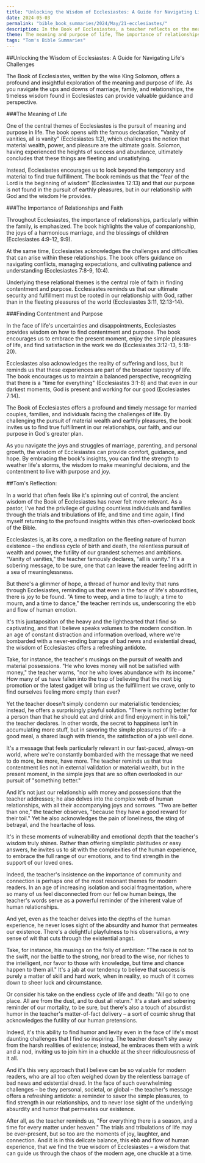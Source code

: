 ```yaml
---
title: "Unlocking the Wisdom of Ecclesiastes: A Guide for Navigating Life's Challenges - Tom's Summaries 2"
date: 2024-05-03
permalink: "bible_book_summaries/2024/May/21-ecclesiastes/"
description: In the Book of Ecclesiastes, a teacher reflects on the meaninglessness of life under the sun and concludes that fearing God and keeping his commandments is the whole duty of man.
theme: The meaning and purpose of life, The importance of relationships and faith, Finding contentment and purpose in life
tags: "Tom's Bible Summaries"
---
```


##Unlocking the Wisdom of Ecclesiastes: A Guide for Navigating Life's Challenges

The Book of Ecclesiastes, written by the wise King Solomon, offers a profound and insightful exploration of the meaning and purpose of life. As you navigate the ups and downs of marriage, family, and relationships, the timeless wisdom found in Ecclesiastes can provide valuable guidance and perspective.

###The Meaning of Life

One of the central themes of Ecclesiastes is the pursuit of meaning and purpose in life. The book opens with the famous declaration, "Vanity of vanities, all is vanity" (Ecclesiastes 1:2), which challenges the notion that material wealth, power, and pleasure are the ultimate goals. Solomon, having experienced the heights of success and abundance, ultimately concludes that these things are fleeting and unsatisfying.

Instead, Ecclesiastes encourages us to look beyond the temporary and material to find true fulfillment. The book reminds us that the "fear of the Lord is the beginning of wisdom" (Ecclesiastes 12:13) and that our purpose is not found in the pursuit of earthly pleasures, but in our relationship with God and the wisdom He provides.

###The Importance of Relationships and Faith

Throughout Ecclesiastes, the importance of relationships, particularly within the family, is emphasized. The book highlights the value of companionship, the joys of a harmonious marriage, and the blessings of children (Ecclesiastes 4:9-12, 9:9).

At the same time, Ecclesiastes acknowledges the challenges and difficulties that can arise within these relationships. The book offers guidance on navigating conflicts, managing expectations, and cultivating patience and understanding (Ecclesiastes 7:8-9, 10:4).

Underlying these relational themes is the central role of faith in finding contentment and purpose. Ecclesiastes reminds us that our ultimate security and fulfillment must be rooted in our relationship with God, rather than in the fleeting pleasures of the world (Ecclesiastes 3:11, 12:13-14).

###Finding Contentment and Purpose

In the face of life's uncertainties and disappointments, Ecclesiastes provides wisdom on how to find contentment and purpose. The book encourages us to embrace the present moment, enjoy the simple pleasures of life, and find satisfaction in the work we do (Ecclesiastes 3:12-13, 5:18-20).

Ecclesiastes also acknowledges the reality of suffering and loss, but it reminds us that these experiences are part of the broader tapestry of life. The book encourages us to maintain a balanced perspective, recognizing that there is a "time for everything" (Ecclesiastes 3:1-8) and that even in our darkest moments, God is present and working for our good (Ecclesiastes 7:14).

The Book of Ecclesiastes offers a profound and timely message for married couples, families, and individuals facing the challenges of life. By challenging the pursuit of material wealth and earthly pleasures, the book invites us to find true fulfillment in our relationships, our faith, and our purpose in God's greater plan.

As you navigate the joys and struggles of marriage, parenting, and personal growth, the wisdom of Ecclesiastes can provide comfort, guidance, and hope. By embracing the book's insights, you can find the strength to weather life's storms, the wisdom to make meaningful decisions, and the contentment to live with purpose and joy.

##Tom's Reflection: 


In a world that often feels like it's spinning out of control, the ancient wisdom of the Book of Ecclesiastes has never felt more relevant. As a pastor, I've had the privilege of guiding countless individuals and families through the trials and tribulations of life, and time and time again, I find myself returning to the profound insights within this often-overlooked book of the Bible.

Ecclesiastes is, at its core, a meditation on the fleeting nature of human existence – the endless cycle of birth and death, the relentless pursuit of wealth and power, the futility of our grandest schemes and ambitions. "Vanity of vanities," the teacher famously declares, "all is vanity." It's a sobering message, to be sure, one that can leave the reader feeling adrift in a sea of meaninglessness.

But there's a glimmer of hope, a thread of humor and levity that runs through Ecclesiastes, reminding us that even in the face of life's absurdities, there is joy to be found. "A time to weep, and a time to laugh; a time to mourn, and a time to dance," the teacher reminds us, underscoring the ebb and flow of human emotion.

It's this juxtaposition of the heavy and the lighthearted that I find so captivating, and that I believe speaks volumes to the modern condition. In an age of constant distraction and information overload, where we're bombarded with a never-ending barrage of bad news and existential dread, the wisdom of Ecclesiastes offers a refreshing antidote.

Take, for instance, the teacher's musings on the pursuit of wealth and material possessions. "He who loves money will not be satisfied with money," the teacher warns, "nor he who loves abundance with its income." How many of us have fallen into the trap of believing that the next big promotion or the latest gadget will bring us the fulfillment we crave, only to find ourselves feeling more empty than ever?

Yet the teacher doesn't simply condemn our materialistic tendencies; instead, he offers a surprisingly playful solution. "There is nothing better for a person than that he should eat and drink and find enjoyment in his toil," the teacher declares. In other words, the secret to happiness isn't in accumulating more stuff, but in savoring the simple pleasures of life – a good meal, a shared laugh with friends, the satisfaction of a job well done.

It's a message that feels particularly relevant in our fast-paced, always-on world, where we're constantly bombarded with the message that we need to do more, be more, have more. The teacher reminds us that true contentment lies not in external validation or material wealth, but in the present moment, in the simple joys that are so often overlooked in our pursuit of "something better."

And it's not just our relationship with money and possessions that the teacher addresses; he also delves into the complex web of human relationships, with all their accompanying joys and sorrows. "Two are better than one," the teacher observes, "because they have a good reward for their toil." Yet he also acknowledges the pain of loneliness, the sting of betrayal, and the heartache of loss.

It's in these moments of vulnerability and emotional depth that the teacher's wisdom truly shines. Rather than offering simplistic platitudes or easy answers, he invites us to sit with the complexities of the human experience, to embrace the full range of our emotions, and to find strength in the support of our loved ones.

Indeed, the teacher's insistence on the importance of community and connection is perhaps one of the most resonant themes for modern readers. In an age of increasing isolation and social fragmentation, where so many of us feel disconnected from our fellow human beings, the teacher's words serve as a powerful reminder of the inherent value of human relationships.

And yet, even as the teacher delves into the depths of the human experience, he never loses sight of the absurdity and humor that permeates our existence. There's a delightful playfulness to his observations, a wry sense of wit that cuts through the existential angst.

Take, for instance, his musings on the folly of ambition: "The race is not to the swift, nor the battle to the strong, nor bread to the wise, nor riches to the intelligent, nor favor to those with knowledge, but time and chance happen to them all." It's a jab at our tendency to believe that success is purely a matter of skill and hard work, when in reality, so much of it comes down to sheer luck and circumstance.

Or consider his take on the endless cycle of life and death: "All go to one place. All are from the dust, and to dust all return." It's a stark and sobering reminder of our mortality, to be sure, but there's also a touch of absurdist humor in the teacher's matter-of-fact delivery – a sort of cosmic shrug that acknowledges the futility of our human pretensions.

Indeed, it's this ability to find humor and levity even in the face of life's most daunting challenges that I find so inspiring. The teacher doesn't shy away from the harsh realities of existence; instead, he embraces them with a wink and a nod, inviting us to join him in a chuckle at the sheer ridiculousness of it all.

And it's this very approach that I believe can be so valuable for modern readers, who are all too often weighed down by the relentless barrage of bad news and existential dread. In the face of such overwhelming challenges – be they personal, societal, or global – the teacher's message offers a refreshing antidote: a reminder to savor the simple pleasures, to find strength in our relationships, and to never lose sight of the underlying absurdity and humor that permeates our existence.

After all, as the teacher reminds us, "For everything there is a season, and a time for every matter under heaven." The trials and tribulations of life may be ever-present, but so too are the moments of joy, laughter, and connection. And it is in this delicate balance, this ebb and flow of human experience, that we find the true wisdom of Ecclesiastes – a wisdom that can guide us through the chaos of the modern age, one chuckle at a time.


